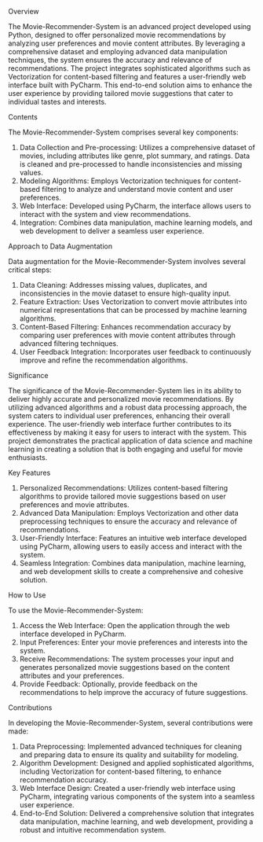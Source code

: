 Overview

The Movie-Recommender-System is an advanced project developed using Python, designed to offer personalized movie recommendations by analyzing user preferences and movie content attributes. By leveraging a comprehensive dataset and employing advanced data manipulation techniques, the system ensures the accuracy and relevance of recommendations. The project integrates sophisticated algorithms such as Vectorization for content-based filtering and features a user-friendly web interface built with PyCharm. This end-to-end solution aims to enhance the user experience by providing tailored movie suggestions that cater to individual tastes and interests.

Contents

The Movie-Recommender-System comprises several key components:
1.	Data Collection and Pre-processing: Utilizes a comprehensive dataset of movies, including attributes like genre, plot summary, and ratings. Data is cleaned and pre-processed to handle inconsistencies and missing values.
2.	Modeling Algorithms: Employs Vectorization techniques for content-based filtering to analyze and understand movie content and user preferences.
3.	Web Interface: Developed using PyCharm, the interface allows users to interact with the system and view recommendations.
4.	Integration: Combines data manipulation, machine learning models, and web development to deliver a seamless user experience.

Approach to Data Augmentation

Data augmentation for the Movie-Recommender-System involves several critical steps:
1.	Data Cleaning: Addresses missing values, duplicates, and inconsistencies in the movie dataset to ensure high-quality input.
2.	Feature Extraction: Uses Vectorization to convert movie attributes into numerical representations that can be processed by machine learning algorithms.
3.	Content-Based Filtering: Enhances recommendation accuracy by comparing user preferences with movie content attributes through advanced filtering techniques.
4.	User Feedback Integration: Incorporates user feedback to continuously improve and refine the recommendation algorithms.

Significance

The significance of the Movie-Recommender-System lies in its ability to deliver highly accurate and personalized movie recommendations. By utilizing advanced algorithms and a robust data processing approach, the system caters to individual user preferences, enhancing their overall experience. The user-friendly web interface further contributes to its effectiveness by making it easy for users to interact with the system. This project demonstrates the practical application of data science and machine learning in creating a solution that is both engaging and useful for movie enthusiasts.

Key Features

1.	Personalized Recommendations: Utilizes content-based filtering algorithms to provide tailored movie suggestions based on user preferences and movie attributes.
2.	Advanced Data Manipulation: Employs Vectorization and other data preprocessing techniques to ensure the accuracy and relevance of recommendations.
3.	User-Friendly Interface: Features an intuitive web interface developed using PyCharm, allowing users to easily access and interact with the system.
4.	Seamless Integration: Combines data manipulation, machine learning, and web development skills to create a comprehensive and cohesive solution.

How to Use

To use the Movie-Recommender-System:
1.	Access the Web Interface: Open the application through the web interface developed in PyCharm.
2.	Input Preferences: Enter your movie preferences and interests into the system.
3.	Receive Recommendations: The system processes your input and generates personalized movie suggestions based on the content attributes and your preferences.
4.	Provide Feedback: Optionally, provide feedback on the recommendations to help improve the accuracy of future suggestions.

Contributions

In developing the Movie-Recommender-System, several contributions were made:
1.	Data Preprocessing: Implemented advanced techniques for cleaning and preparing data to ensure its quality and suitability for modeling.
2.	Algorithm Development: Designed and applied sophisticated algorithms, including Vectorization for content-based filtering, to enhance recommendation accuracy.
3.	Web Interface Design: Created a user-friendly web interface using PyCharm, integrating various components of the system into a seamless user experience.
4.	End-to-End Solution: Delivered a comprehensive solution that integrates data manipulation, machine learning, and web development, providing a robust and intuitive recommendation system.

